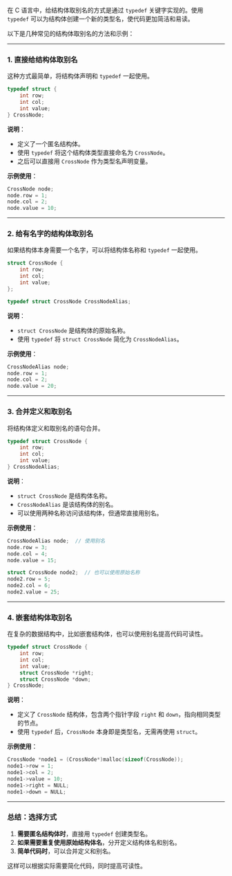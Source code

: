 在 C 语言中，给结构体取别名的方式是通过 `typedef` 关键字实现的。使用 `typedef` 可以为结构体创建一个新的类型名，使代码更加简洁和易读。

以下是几种常见的结构体取别名的方法和示例：

---

### **1. 直接给结构体取别名**
这种方式最简单，将结构体声明和 `typedef` 一起使用。
```c
typedef struct {
    int row;
    int col;
    int value;
} CrossNode;
```
**说明**：
- 定义了一个匿名结构体。
- 使用 `typedef` 将这个结构体类型直接命名为 `CrossNode`。
- 之后可以直接用 `CrossNode` 作为类型名声明变量。

**示例使用**：
```c
CrossNode node;
node.row = 1;
node.col = 2;
node.value = 10;
```

---

### **2. 给有名字的结构体取别名**
如果结构体本身需要一个名字，可以将结构体名称和 `typedef` 一起使用。
```c
struct CrossNode {
    int row;
    int col;
    int value;
};

typedef struct CrossNode CrossNodeAlias;
```
**说明**：
- `struct CrossNode` 是结构体的原始名称。
- 使用 `typedef` 将 `struct CrossNode` 简化为 `CrossNodeAlias`。

**示例使用**：
```c
CrossNodeAlias node;
node.row = 1;
node.col = 2;
node.value = 20;
```

---

### **3. 合并定义和取别名**
将结构体定义和取别名的语句合并。
```c
typedef struct CrossNode {
    int row;
    int col;
    int value;
} CrossNodeAlias;
```
**说明**：
- `struct CrossNode` 是结构体名称。
- `CrossNodeAlias` 是该结构体的别名。
- 可以使用两种名称访问该结构体，但通常直接用别名。

**示例使用**：
```c
CrossNodeAlias node;  // 使用别名
node.row = 3;
node.col = 4;
node.value = 15;

struct CrossNode node2;  // 也可以使用原始名称
node2.row = 5;
node2.col = 6;
node2.value = 25;
```

---

### **4. 嵌套结构体取别名**
在复杂的数据结构中，比如嵌套结构体，也可以使用别名提高代码可读性。
```c
typedef struct CrossNode {
    int row;
    int col;
    int value;
    struct CrossNode *right;
    struct CrossNode *down;
} CrossNode;
```
**说明**：
- 定义了 `CrossNode` 结构体，包含两个指针字段 `right` 和 `down`，指向相同类型的节点。
- 使用 `typedef` 后，`CrossNode` 本身即是类型名，无需再使用 `struct`。

**示例使用**：
```c
CrossNode *node1 = (CrossNode*)malloc(sizeof(CrossNode));
node1->row = 1;
node1->col = 2;
node1->value = 10;
node1->right = NULL;
node1->down = NULL;
```

---

### **总结：选择方式**
1. **需要匿名结构体时**，直接用 `typedef` 创建类型名。
2. **如果需要重复使用原始结构体名**，分开定义结构体名和别名。
3. **简单代码时**，可以合并定义和别名。

这样可以根据实际需要简化代码，同时提高可读性。